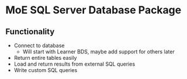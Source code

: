 <h1> MoE SQL Server Database Package </h1>

<h2> Functionality </h2>
<ul>
  <li>Connect to database
    <ul>
      <li>Will start with Learner BDS, maybe add support for others later</li>
    </ul>
  </li>
  <li>Return entire tables easily</li>
  <li>Load and return results from external SQL queries</li>
  <li>Write custom SQL queries</li>
</ul>
